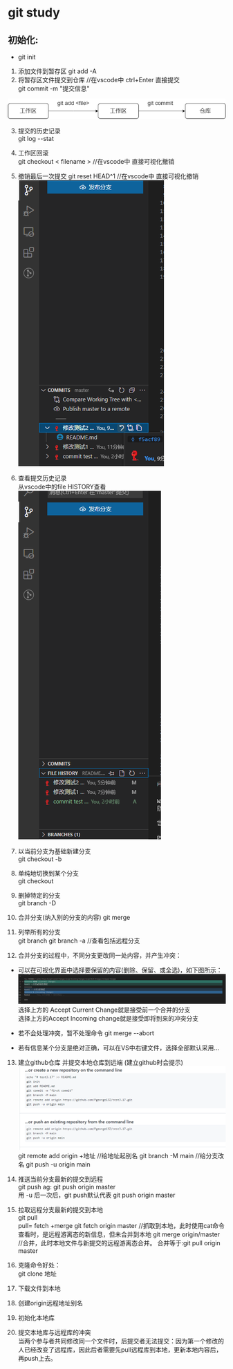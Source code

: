 # git study

## 初始化:  
*  git init


1. 添加文件到暂存区 
git add -A  
2. 将暂存区文件提交到仓库 //在vscode中 ctrl+Enter 直接提交  
git commit -m "提交信息"   
  
![提交](./git提交.png)

3. 提交的历史记录  
git log --stat 

4. 工作区回滚    
git checkout < filename >  //在vscode中 直接可视化撤销

5. 撤销最后一次提交
git reset HEAD^1  //在vscode中 直接可视化撤销  
![commit撤销](./commit撤销.png)

6. 查看提交历史记录  
从vscode中的file HISTORY查看  
![commit记录](./filehistory.png)

7. 以当前分支为基础新建分支  
git checkout -b <branchname>

8. 单纯地切换到某个分支  
git checkout <branchname>

9. 删掉特定的分支  
git branch -D <branchname>

10. 合并分支(纳入别的分支的内容)
 git merge <branchname>

 11. 列举所有的分支  
 git branch
 git branch -a //查看包括远程分支

 12. 合并分支的过程中，不同分支更改同一处内容，并产生冲突：  
* 可以在可视化界面中选择要保留的内容(删除、保留、或全选)，如下图所示：
![合并冲突](./合并冲突.png)  
选择上方的 Accept Current Change就是接受前一个合并的分支  
选择上方的Accept Incoming change就是接受即将到来的冲突分支

* 若不会处理冲突，暂不处理命令
git merge --abort 

* 若有信息某个分支是绝对正确，可以在VS中右键文件，选择全部默认采用...

13. 建立github仓库 并提交本地仓库到远端 (建立github时会提示)
![github推送](./github推送.png)
git remote add origin +地址   //给地址起别名
git branch -M main  //给分支改名
git push -u origin main

14. 推送当前分支最新的提交到远程  
git push 
ag: git push origin master  
用 -u 后一次后，git push默认代表 git push origin master

15. 拉取远程分支最新的提交到本地  
git pull  
pull= fetch +merge
git fetch origin master //抓取到本地，此时使用cat命令查看时，是远程游离态的新信息，但未合并到本地 
git merge origin/master //合并，此时本地文件与新提交的远程游离态合并。
合并等于:git pull origin master

16. 克隆命令好处：  
git clone 地址  
1. 下载文件到本地  
2. 创建origin远程地址别名  
3. 初始化本地库  

17. 提交本地库与远程库的冲突  
当两个参与者共同修改同一个文件时，后提交者无法提交：因为第一个修改的人已经改变了远程库，因此后者需要先pull远程库到本地，更新本地内容后，再push上去。